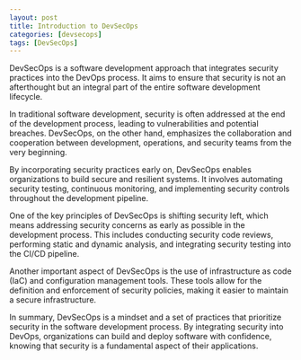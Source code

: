 ```yaml
---
layout: post
title: Introduction to DevSecOps
categories: [devsecops]
tags: [DevSecOps]
---
```


DevSecOps is a software development approach that integrates security practices into the DevOps process. It aims to ensure that security is not an afterthought but an integral part of the entire software development lifecycle.

In traditional software development, security is often addressed at the end of the development process, leading to vulnerabilities and potential breaches. DevSecOps, on the other hand, emphasizes the collaboration and cooperation between development, operations, and security teams from the very beginning.

By incorporating security practices early on, DevSecOps enables organizations to build secure and resilient systems. It involves automating security testing, continuous monitoring, and implementing security controls throughout the development pipeline.

One of the key principles of DevSecOps is shifting security left, which means addressing security concerns as early as possible in the development process. This includes conducting security code reviews, performing static and dynamic analysis, and integrating security testing into the CI/CD pipeline.

Another important aspect of DevSecOps is the use of infrastructure as code (IaC) and configuration management tools. These tools allow for the definition and enforcement of security policies, making it easier to maintain a secure infrastructure.

In summary, DevSecOps is a mindset and a set of practices that prioritize security in the software development process. By integrating security into DevOps, organizations can build and deploy software with confidence, knowing that security is a fundamental aspect of their applications.